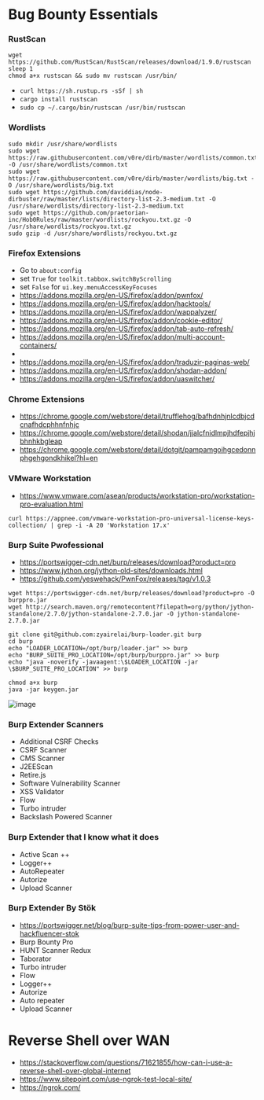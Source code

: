 # Bug Bounty Essentials

### RustScan
```
wget https://github.com/RustScan/RustScan/releases/download/1.9.0/rustscan
sleep 1
chmod a+x rustscan && sudo mv rustscan /usr/bin/
```
- `curl https://sh.rustup.rs -sSf | sh`
- `cargo install rustscan`
- `sudo cp ~/.cargo/bin/rustscan /usr/bin/rustscan`

### Wordlists
```
sudo mkdir /usr/share/wordlists
sudo wget https://raw.githubusercontent.com/v0re/dirb/master/wordlists/common.txt -O /usr/share/wordlists/common.txt
sudo wget https://raw.githubusercontent.com/v0re/dirb/master/wordlists/big.txt -O /usr/share/wordlists/big.txt
sudo wget https://github.com/daviddias/node-dirbuster/raw/master/lists/directory-list-2.3-medium.txt -O /usr/share/wordlists/directory-list-2.3-medium.txt
sudo wget https://github.com/praetorian-inc/Hob0Rules/raw/master/wordlists/rockyou.txt.gz -O /usr/share/wordlists/rockyou.txt.gz
sudo gzip -d /usr/share/wordlists/rockyou.txt.gz
```

### Firefox Extensions
- Go to `about:config`
- set `True` for `toolkit.tabbox.switchByScrolling`
- set `False` for `ui.key.menuAccessKeyFocuses`
- https://addons.mozilla.org/en-US/firefox/addon/pwnfox/
- https://addons.mozilla.org/en-US/firefox/addon/hacktools/
- https://addons.mozilla.org/en-US/firefox/addon/wappalyzer/
- https://addons.mozilla.org/en-US/firefox/addon/cookie-editor/
- https://addons.mozilla.org/en-US/firefox/addon/tab-auto-refresh/
- https://addons.mozilla.org/en-US/firefox/addon/multi-account-containers/
- 
- https://addons.mozilla.org/en-US/firefox/addon/traduzir-paginas-web/
- https://addons.mozilla.org/en-US/firefox/addon/shodan-addon/
- https://addons.mozilla.org/en-US/firefox/addon/uaswitcher/


### Chrome Extensions
- https://chrome.google.com/webstore/detail/trufflehog/bafhdnhjnlcdbjcdcnafhdcphhnfnhjc
- https://chrome.google.com/webstore/detail/shodan/jjalcfnidlmpjhdfepjhjbhnhkbgleap
- https://chrome.google.com/webstore/detail/dotgit/pampamgoihgcedonnphgehgondkhikel?hl=en

### VMware Workstation
- https://www.vmware.com/asean/products/workstation-pro/workstation-pro-evaluation.html
```
curl https://appnee.com/vmware-workstation-pro-universal-license-keys-collection/ | grep -i -A 20 'Workstation 17.x'
```

### Burp Suite Pwofessional
- https://portswigger-cdn.net/burp/releases/download?product=pro
- https://www.jython.org/jython-old-sites/downloads.html
- https://github.com/yeswehack/PwnFox/releases/tag/v1.0.3
```
wget https://portswigger-cdn.net/burp/releases/download?product=pro -O burppro.jar
wget http://search.maven.org/remotecontent?filepath=org/python/jython-standalone/2.7.0/jython-standalone-2.7.0.jar -O jython-standalone-2.7.0.jar
```
```
git clone git@github.com:zyairelai/burp-loader.git burp
cd burp
echo "LOADER_LOCATION=/opt/burp/loader.jar" >> burp
echo "BURP_SUITE_PRO_LOCATION=/opt/burp/burppro.jar" >> burp
echo "java -noverify -javaagent:\$LOADER_LOCATION -jar \$BURP_SUITE_PRO_LOCATION" >> burp

chmod a+x burp
java -jar keygen.jar
```

![image](https://user-images.githubusercontent.com/49854907/202732750-40b4288f-a737-4d2f-8586-beac32d7c982.png)

### Burp Extender Scanners
- Additional CSRF Checks
- CSRF Scanner
- CMS Scanner
- J2EEScan
- Retire.js
- Software Vulnerability Scanner
- XSS Validator
- Flow
- Turbo intruder
- Backslash Powered Scanner

### Burp Extender that I know what it does
- Active Scan ++
- Logger++
- AutoRepeater
- Autorize
- Upload Scanner

### Burp Extender By Stök
- https://portswigger.net/blog/burp-suite-tips-from-power-user-and-hackfluencer-stok
- Burp Bounty Pro
- HUNT Scanner Redux
- Taborator
- Turbo intruder
- Flow
- Logger++
- Autorize
- Auto repeater
- Upload Scanner

# Reverse Shell over WAN
- https://stackoverflow.com/questions/71621855/how-can-i-use-a-reverse-shell-over-global-internet
- https://www.sitepoint.com/use-ngrok-test-local-site/
- https://ngrok.com/
